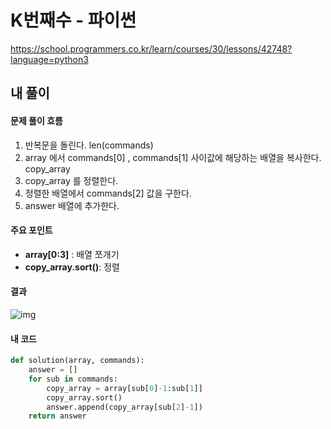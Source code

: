 # K번째수 - 파이썬

https://school.programmers.co.kr/learn/courses/30/lessons/42748?language=python3



## 내 풀이

#### 문제 풀이 흐름

1. 반복문을 돌린다. len(commands)
2. array 에서 commands[0] , commands[1] 사이값에 해당하는 배열을 복사한다. copy_array
3. copy_array 를 정렬한다.
4. 정렬한 배열에서 commands[2] 값을 구한다.
5. answer 배열에 추가한다.



#### 주요 포인트

* **array[0:3]** : 배열 쪼개기
* **copy_array.sort()**: 정렬



#### 결과

![img](https://postfiles.pstatic.net/MjAyNDEyMjRfMjQw/MDAxNzM1MDQ5NjU4MTA0._p78dJhvF-hn8Ku0PuV_79nzkUuHl4QcqSFWpgrSvLwg.VeimQJnM7rsAyoOHKXTbH00-KXmDmJ1-5Phhy63G9wAg.PNG/image.png?type=w773)



#### 내 코드

```python
def solution(array, commands):
    answer = []
    for sub in commands:
        copy_array = array[sub[0]-1:sub[1]]
        copy_array.sort()
        answer.append(copy_array[sub[2]-1])
    return answer
```

